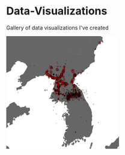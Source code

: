 # Data-Visualizations
Gallery of data visualizations I've created

<img src='Korean-War-Bombings/Korean-War-Bombings.png' width=300 height=300 />
